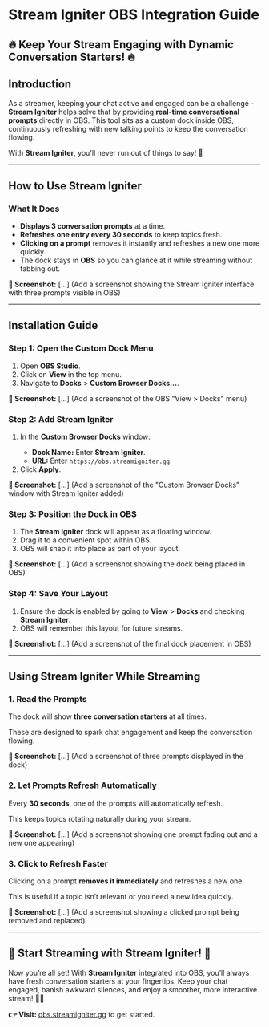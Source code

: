 <h1>Stream Igniter OBS Integration Guide</h1>

<h2>🔥 Keep Your Stream Engaging with Dynamic Conversation Starters! 🔥</h2>

<h2>Introduction</h2>
<p>As a streamer, keeping your chat active and engaged can be a challenge - <strong>Stream Igniter</strong> helps solve that by providing <strong>real-time conversational prompts</strong> directly in OBS. This tool sits as a custom dock inside OBS, continuously refreshing with new talking points to keep the conversation flowing.</p>
<p>With <strong>Stream Igniter</strong>, you'll never run out of things to say! 🎤</p>

<hr>

<h2>How to Use Stream Igniter</h2>

<h3>What It Does</h3>
<ul>
    <li><strong>Displays 3 conversation prompts</strong> at a time.</li>
    <li><strong>Refreshes one entry every 30 seconds</strong> to keep topics fresh.</li>
    <li><strong>Clicking on a prompt</strong> removes it instantly and refreshes a new one more quickly.</li>
    <li>The dock stays in <strong>OBS</strong> so you can glance at it while streaming without tabbing out.</li>
</ul>

<p><strong>📸 Screenshot:</strong> [...] (Add a screenshot showing the Stream Igniter interface with three prompts visible in OBS)</p>

<hr>

<h2>Installation Guide</h2>

<h3>Step 1: Open the Custom Dock Menu</h3>
<ol>
    <li>Open <strong>OBS Studio</strong>.</li>
    <li>Click on <strong>View</strong> in the top menu.</li>
    <li>Navigate to <strong>Docks</strong> > <strong>Custom Browser Docks…</strong>.</li>
</ol>

<p><strong>📸 Screenshot:</strong> [...] (Add a screenshot of the OBS "View > Docks" menu)</p>

<h3>Step 2: Add Stream Igniter</h3>
<ol>
    <li>In the <strong>Custom Browser Docks</strong> window:</li>
    <ul>
        <li><strong>Dock Name:</strong> Enter <strong>Stream Igniter</strong>.</li>
        <li><strong>URL:</strong> Enter <code>https://obs.streamigniter.gg</code>.</li>
    </ul>
    <li>Click <strong>Apply</strong>.</li>
</ol>

<p><strong>📸 Screenshot:</strong> [...] (Add a screenshot of the "Custom Browser Docks" window with Stream Igniter added)</p>

<h3>Step 3: Position the Dock in OBS</h3>
<ol>
    <li>The <strong>Stream Igniter</strong> dock will appear as a floating window.</li>
    <li>Drag it to a convenient spot within OBS.</li>
    <li>OBS will snap it into place as part of your layout.</li>
</ol>

<p><strong>📸 Screenshot:</strong> [...] (Add a screenshot showing the dock being placed in OBS)</p>

<h3>Step 4: Save Your Layout</h3>
<ol>
    <li>Ensure the dock is enabled by going to <strong>View</strong> > <strong>Docks</strong> and checking <strong>Stream Igniter</strong>.</li>
    <li>OBS will remember this layout for future streams.</li>
</ol>

<p><strong>📸 Screenshot:</strong> [...] (Add a screenshot of the final dock placement in OBS)</p>

<hr>

<h2>Using Stream Igniter While Streaming</h2>

<h3>1. Read the Prompts</h3>
<p>The dock will show <strong>three conversation starters</strong> at all times.</p>
<p>These are designed to spark chat engagement and keep the conversation flowing.</p>
<p><strong>📸 Screenshot:</strong> [...] (Add a screenshot of three prompts displayed in the dock)</p>

<h3>2. Let Prompts Refresh Automatically</h3>
<p>Every <strong>30 seconds</strong>, one of the prompts will automatically refresh.</p>
<p>This keeps topics rotating naturally during your stream.</p>

<p><strong>📸 Screenshot:</strong> [...] (Add a screenshot showing one prompt fading out and a new one appearing)</p>

<h3>3. Click to Refresh Faster</h3>
<p>Clicking on a prompt <strong>removes it immediately</strong> and refreshes a new one.</p>
<p>This is useful if a topic isn’t relevant or you need a new idea quickly.</p>

<p><strong>📸 Screenshot:</strong> [...] (Add a screenshot showing a clicked prompt being removed and replaced)</p>

<hr>

<h2>🚀 Start Streaming with Stream Igniter! 🚀</h2>
<p>Now you’re all set! With <strong>Stream Igniter</strong> integrated into OBS, you’ll always have fresh conversation starters at your fingertips. Keep your chat engaged, banish awkward silences, and enjoy a smoother, more interactive stream! 🎤🔥</p>

<p><strong>👉 Visit:</strong> <a href="https://obs.streamigniter.gg" target="_blank">obs.streamigniter.gg</a> to get started.</p>
